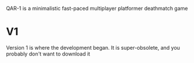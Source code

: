 QAR-1 is a minimalistic fast-paced multiplayer platformer deathmatch game

V1
=========
Version 1 is where the development began. It is super-obsolete, and you probably don't want to download it
